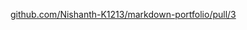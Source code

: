 [github.com/Nishanth-K1213/markdown-portfolio/pull/3](https://github.com/Nishanth-K1213/markdown-portfolio/pull/3)
